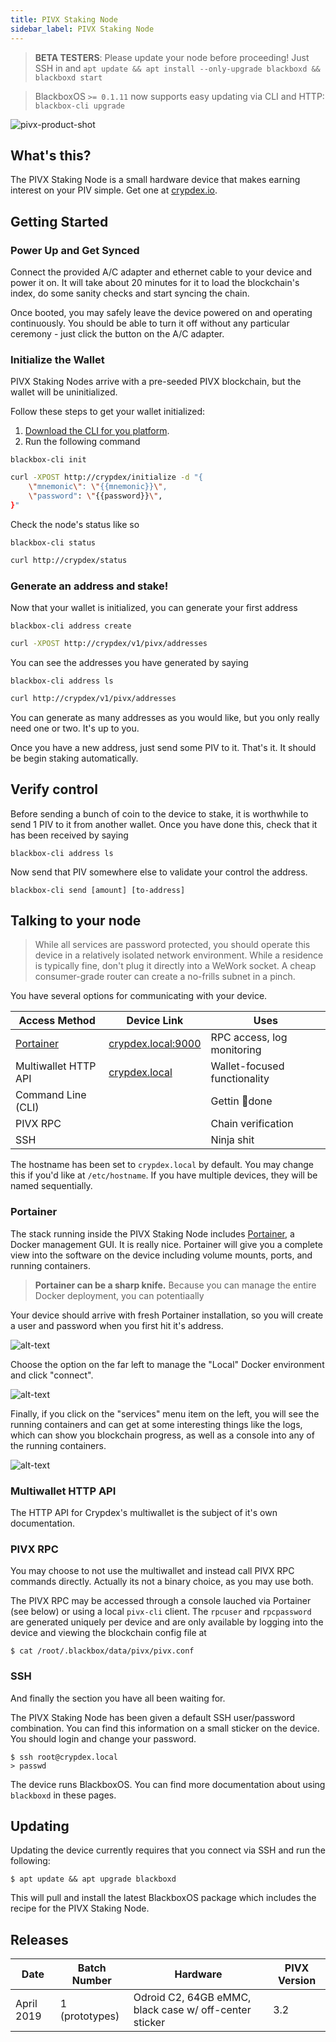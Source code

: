 ```yaml
---
title: PIVX Staking Node
sidebar_label: PIVX Staking Node
---
```




> **BETA TESTERS**: Please update your node before proceeding! Just SSH in and `apt update && apt install --only-upgrade blackboxd && blackboxd start`

> BlackboxOS `>= 0.1.11` now supports easy updating via CLI and HTTP:<br/>`blackbox-cli upgrade`


![pivx-product-shot](assets/pivx-product-shot.jpg)

## What's this?

The PIVX Staking Node is a small hardware device that makes earning interest on your PIV simple. Get one at [crypdex.io](https://crypdex.io/products/pivx-node).


## Getting Started


### Power Up and Get Synced

Connect the provided A/C adapter and ethernet cable to your device and power it on. It will take about 20 minutes for it to load the blockchain's index, do some sanity checks and start syncing the chain.

Once booted, you may safely leave the device powered on and operating continuously. You should be able to turn it off without any particular ceremony - just click the button on the A/C adapter.

### Initialize the Wallet

PIVX Staking Nodes arrive with a pre-seeded PIVX blockchain, but the wallet will be uninitialized.

Follow these steps to get your wallet initialized:

1. [Download the CLI for you platform](https://github.com/crypdex/blackbox-cli/releases).
1. Run the following command

<!--DOCUSAURUS_CODE_TABS-->
<!--CLI-->

```
blackbox-cli init
```

<!--cURL-->

```bash
curl -XPOST http://crypdex/initialize -d "{
    \"mnemonic\": \"{{mnemonic}}\",
    \"password": \"{{password}}\",
}"
```

<!--END_DOCUSAURUS_CODE_TABS-->



Check the node's status like so

<!--DOCUSAURUS_CODE_TABS-->
<!--CLI-->

```
blackbox-cli status
```

<!--cURL-->

```bash
curl http://crypdex/status
```

<!--END_DOCUSAURUS_CODE_TABS-->


### Generate an address and stake!

Now that your wallet is initialized, you can generate your first address 

<!--DOCUSAURUS_CODE_TABS-->
<!--CLI-->

```
blackbox-cli address create
```

<!--cURL-->

```bash
curl -XPOST http://crypdex/v1/pivx/addresses
```

<!--END_DOCUSAURUS_CODE_TABS-->

You can see the addresses you have generated by saying


<!--DOCUSAURUS_CODE_TABS-->
<!--CLI-->

```
blackbox-cli address ls
```

<!--cURL-->

```bash
curl http://crypdex/v1/pivx/addresses
```

<!--END_DOCUSAURUS_CODE_TABS-->

You can generate as many addresses as you would like, but you only really need one or two. It's up to you.

Once you have a new address, just send some PIV to it. That's it. It should be begin staking automatically.

## Verify control

Before sending a bunch of coin to the device to stake, it is worthwhile to send 1 PIV to it from another wallet. Once you have done this, check that it has been received by saying 
```
blackbox-cli address ls
``` 

Now send that PIV somewhere else to validate your control the address.  

```
blackbox-cli send [amount] [to-address]
```


## Talking to your node

> While all services are password protected, you should operate this device in a relatively isolated network environment. While a residence is typically fine, don't plug it directly into a WeWork socket. A cheap consumer-grade router can create a no-frills subnet in a pinch.

You have several options for communicating with your device.

| Access Method                          | Device Link                                     | Uses                         |
| -------------------------------------- | ----------------------------------------------- | ---------------------------- |
| [Portainer](https://www.portainer.io/) | [crypdex.local:9000](http://crypdex.local:9000) | RPC access, log monitoring   |
| Multiwallet HTTP API                   | [crypdex.local](http://crypdex.local)           | Wallet-focused functionality |
| Command Line (CLI)                     |                                                 | Gettin 💩done                |
| PIVX RPC                               |                                                 | Chain verification           |
| SSH                                    |                                                 | Ninja shit                   |

The hostname has been set to `crypdex.local` by default. You may change this if you'd like at `/etc/hostname`. If you have multiple devices, they will be named sequentially.

### Portainer

The stack running inside the PIVX Staking Node includes [Portainer](https://portainer.io), a Docker management GUI. It is really nice. Portainer will give you a complete view into the software on the device including volume mounts, ports, and running containers.

> **Portainer can be a sharp knife.** Because you can manage the entire Docker deployment, you can potentiaally

Your device should arrive with fresh Portainer installation, so you will create a user and password when you first hit it's address.

![alt-text](assets/portainer-init.png)

Choose the option on the far left to manage the "Local" Docker environment and click "connect".

![alt-text](assets/portainer-local.png)

Finally, if you click on the "services" menu item on the left, you will see the running containers and can get at some interesting things like the logs, which can show you blockchain progress, as well as a console into any of the running containers.

![alt-text](assets/portainer-services.png)

### Multiwallet HTTP API

The HTTP API for Crypdex's multiwallet is the subject of it's own documentation.

### PIVX RPC

You may choose to not use the multiwallet and instead call PIVX RPC commands directly. Actually its not a binary choice, as you may use both.

The PIVX RPC may be accessed through a console lauched via Portainer (see below) or using a local `pivx-cli` client. The `rpcuser` and `rpcpassword` are generated uniquely per device and are only available by logging into the device and viewing the blockchain config file at

```shell
$ cat /root/.blackbox/data/pivx/pivx.conf
```

### SSH

And finally the section you have all been waiting for.

The PIVX Staking Node has been given a default SSH user/password combination. You can find this information on a small sticker on the device. You should login and change your password.

```shell
$ ssh root@crypdex.local
> passwd
```

The device runs BlackboxOS. You can find more documentation about using `blackboxd` in these pages.

## Updating

Updating the device currently requires that you connect via SSH and run the following:

```
$ apt update && apt upgrade blackboxd
```

This will pull and install the latest BlackboxOS package which includes the recipe for the PIVX Staking Node.

## Releases

| Date       | Batch Number   | Hardware                                               | PIVX Version |
| ---------- | -------------- | ------------------------------------------------------ | ------------ |
| April 2019 | 1 (prototypes) | Odroid C2, 64GB eMMC, black case w/ off-center sticker | 3.2          |
